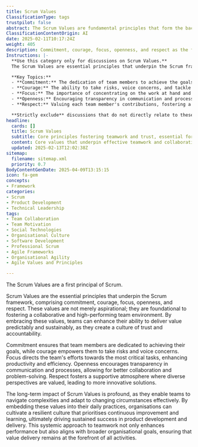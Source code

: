```yaml
---
title: Scrum Values
ClassificationType: tags
trustpilot: false
abstract: The Scrum Values are fundamental principles that form the backbone of the Scrum framework, consisting of commitment, courage, focus, openness, and respect. Originating from the need to create a structured yet flexible approach to project management, these values are essential for fostering a collaborative and high-performing team environment. Their importance lies in their ability to enhance a team's capacity to deliver value consistently and sustainably, as they promote a culture of trust and accountability. Commitment drives team members to pursue their goals diligently, while courage encourages them to take risks and express concerns. Focus helps streamline efforts towards critical tasks, boosting productivity and efficiency. Openness facilitates transparent communication and collaboration, leading to effective problem-solving, and respect nurtures a supportive environment that values diverse perspectives, fostering innovation. The long-term benefits of integrating Scrum Values into daily practices are significant, enabling teams to effectively navigate complexities and adapt to evolving circumstances. By embedding these values within their organisational culture, companies can cultivate resilience, prioritise continuous improvement, and align their activities with overarching goals, ensuring that value delivery remains central to their product development and delivery processes.
ClassificationContentOrigin: AI
date: 2025-02-11T10:17:24Z
weight: 405
description: Commitment, courage, focus, openness, and respect as the foundation of Scrum.
Instructions: |-
  **Use this category only for discussions on Scrum Values.**  
  The Scrum Values are essential principles that underpin the Scrum framework, guiding teams in their interactions and decision-making processes. These values foster a collaborative environment, enabling teams to effectively deliver high-quality products while embracing the Agile philosophy.

  **Key Topics:**
  - **Commitment:** The dedication of team members to achieve the goals of the Scrum Team and to support each other in their work.
  - **Courage:** The ability to take risks, voice concerns, and tackle challenges head-on, fostering an environment where team members feel safe to express their thoughts.
  - **Focus:** The importance of concentrating on the work at hand and delivering value in each Sprint, ensuring that distractions are minimised.
  - **Openness:** Encouraging transparency in communication and processes, allowing team members to share information freely and collaborate effectively.
  - **Respect:** Valuing each team member's contributions, fostering a culture of mutual respect and understanding within the team.

  **Strictly exclude** discussions that do not directly relate to these values or misinterpretations of their significance within the Scrum framework. Avoid content that focuses on unrelated Agile practices, technical implementations, or personal opinions that do not align with the foundational principles of Scrum as outlined in the Scrum Guide.
headline:
  cards: []
  title: Scrum Values
  subtitle: Core principles fostering teamwork and trust, essential for effective collaboration and continuous improvement in project delivery.
  content: Core values that underpin effective teamwork and collaboration, fostering an environment of trust and transparency. Posts should explore the significance of commitment, courage, focus, openness, and respect in enhancing team dynamics, driving continuous improvement, and navigating complex project landscapes.
  updated: 2025-02-13T12:02:38Z
sitemap:
  filename: sitemap.xml
  priority: 0.7
BodyContentGenDate: 2025-04-09T13:15:15
icon: fa-gem
concepts:
- Framework
categories:
- Scrum
- Product Development
- Technical Leadership
tags:
- Team Collaboration
- Team Motivation
- Social Technologies
- Organisational Culture
- Software Development
- Professional Scrum
- Agile Frameworks
- Organisational Agility
- Agile Values and Principles

---
```

The Scrum Values are a first principal of Scrum.

Scrum Values are the essential principles that underpin the Scrum framework, comprising commitment, courage, focus, openness, and respect. These values are not merely aspirational; they are foundational to fostering a collaborative and high-performing team environment. By embracing these values, teams can enhance their ability to deliver value predictably and sustainably, as they create a culture of trust and accountability.

Commitment ensures that team members are dedicated to achieving their goals, while courage empowers them to take risks and voice concerns. Focus directs the team's efforts towards the most critical tasks, enhancing productivity and efficiency. Openness encourages transparency in communication and processes, allowing for better collaboration and problem-solving. Respect fosters a supportive atmosphere where diverse perspectives are valued, leading to more innovative solutions.

The long-term impact of Scrum Values is profound, as they enable teams to navigate complexities and adapt to changing circumstances effectively. By embedding these values into their daily practices, organisations can cultivate a resilient culture that prioritises continuous improvement and learning, ultimately driving sustained success in product development and delivery. This systemic approach to teamwork not only enhances performance but also aligns with broader organisational goals, ensuring that value delivery remains at the forefront of all activities.
